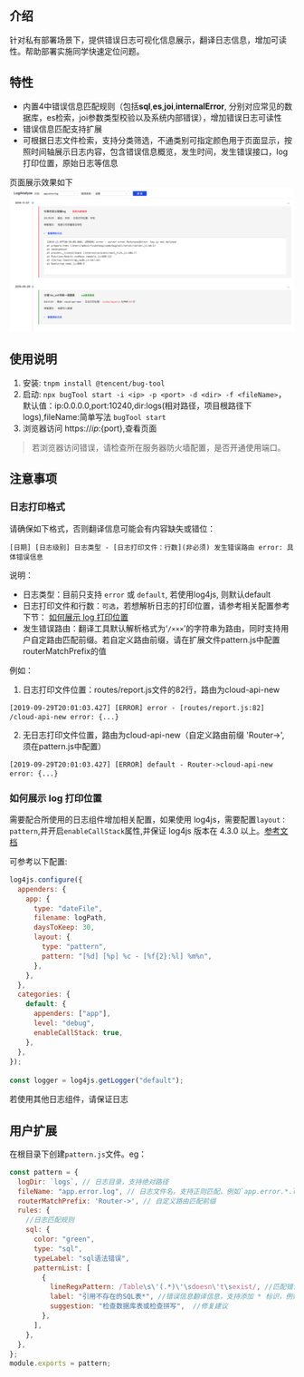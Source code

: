 ## 介绍

针对私有部署场景下，提供错误日志可视化信息展示，翻译日志信息，增加可读性。帮助部署实施同学快速定位问题。

## 特性

- 内置4中错误信息匹配规则（包括**sql**,**es**,**joi**,**internalError**, 分别对应常见的数据库，es检索，joi参数类型校验以及系统内部错误），增加错误日志可读性
- 错误信息匹配支持扩展
- 可根据日志文件检索，支持分类筛选，不通类别可指定颜色用于页面显示，按照时间轴展示日志内容，包含错误信息概览，发生时间，发生错误接口，log打印位置，原始日志等信息

页面展示效果如下
![image](./server/assets/example.png)

## 使用说明

1. 安装: `tnpm install @tencent/bug-tool`
2. 启动: `npx bugTool start -i <ip> -p <port> -d <dir> -f <fileName>`，
默认值：ip:0.0.0.0,port:10240,dir:logs(相对路径，项目根路径下logs),fileName:简单写法 `bugTool start` 
3. 浏览器访问 https://${ip}:${port},查看页面

> 若浏览器访问错误，请检查所在服务器防火墙配置，是否开通使用端口。

## 注意事项

### 日志打印格式
请确保如下格式，否则翻译信息可能会有内容缺失或错位：
```
[日期] [日志级别] 日志类型 - [日志打印文件：行数](非必须) 发生错误路由 error: 具体错误信息
```
说明：
- 日志类型：目前只支持 `error` 或 `default`, 若使用log4js, 则默认default
- 日志打印文件和行数：`可选`，若想解析日志的打印位置，请参考相关配置参考下节： [如何展示 log 打印位置](#jump)
- 发生错误路由：翻译工具默认解析格式为‘`/×××`’的字符串为路由，同时支持用户自定路由匹配前缀。若自定义路由前缀，请在扩展文件pattern.js中配置routerMatchPrefix的值

例如：

1. 日志打印文件位置：routes/report.js文件的82行，路由为cloud-api-new
```
[2019-09-29T20:01:03.427] [ERROR] error - [routes/report.js:82] /cloud-api-new error: {...}  
```
2. 无日志打印文件位置，路由为cloud-api-new（自定义路由前缀 'Router->', 须在pattern.js中配置）
```
[2019-09-29T20:01:03.427] [ERROR] default - Router->cloud-api-new error: {...} 
```


### <span id="jump">如何展示 log 打印位置</span>

需要配合所使用的日志组件增加相关配置，如果使用 log4js，需要配置`layout：pattern`,并开启`enableCallStack`属性,并保证 log4js 版本在 4.3.0 以上。[参考文档](https://github.com/log4js-node/log4js-node/blob/master/docs/layouts.md#pattern)

可参考以下配置:

```js
log4js.configure({
  appenders: {
    app: {
      type: "dateFile",
      filename: logPath,
      daysToKeep: 30,
      layout: {
        type: "pattern",
        pattern: "[%d] [%p] %c - [%f{2}:%l] %m%n",
      },
    },
  },
  categories: {
    default: {
      appenders: ["app"],
      level: "debug",
      enableCallStack: true,
    },
  },
});

const logger = log4js.getLogger("default");
```
若使用其他日志组件，请保证日志
## 用户扩展

在根目录下创建`pattern.js`文件。eg：

```js
const pattern = {
  logDir: `logs`, // 日志目录，支持绝对路径
  fileName: "app.error.log", // 日志文件名，支持正则匹配，例如`app.error.*.log`
  routerMatchPrefix: 'Router->', // 自定义路由匹配前缀
  rules: {
    //日志匹配规则
    sql: {
      color: "green",
      type: "sql",
      typeLabel: "sql语法错误",
      patternList: [
        {
          lineRegxPattern: /Table\s\'(.*)\'\sdoesn\'t\sexist/, //匹配错误信息正则表达式
          label: "引用不存在的SQL表*", //错误信息翻译信息，支持添加 * 标识，例如 Table user doesn't exist。可翻译为引用不存在的SQL表user
          suggestion: "检查数据库表或检查拼写",  //修复建议
        },
      ],
    },
  },
};
module.exports = pattern;
```
